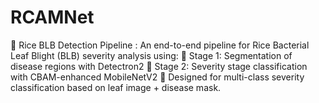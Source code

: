 # RCAMNet
🌾 Rice BLB Detection Pipeline : An end-to-end pipeline for Rice Bacterial Leaf Blight (BLB) severity analysis using:  🌟 Stage 1: Segmentation of disease regions with Detectron2  🌟 Stage 2: Severity stage classification with CBAM-enhanced MobileNetV2  🎯 Designed for multi-class severity classification based on leaf image + disease mask.
